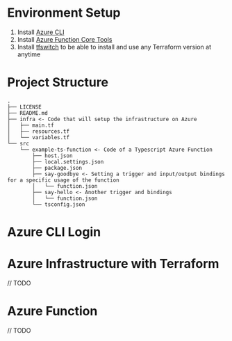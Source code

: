 # Environment Setup

1. Install [Azure CLI](https://docs.microsoft.com/en-us/cli/azure/install-azure-cli)
2. Install [Azure Function Core Tools](https://docs.microsoft.com/en-us/azure/azure-functions/functions-run-local?tabs=v4%2Cmacos%2Ccsharp%2Cportal%2Cbash#v2)
3. Install [tfswitch](https://github.com/warrensbox/terraform-switcher) to be able to install and use any Terraform version at anytime

# Project Structure
```
.
├── LICENSE
├── README.md
├── infra <- Code that will setup the infrastructure on Azure
│   ├── main.tf
│   ├── resources.tf
│   └── variables.tf
└── src
    └── example-ts-function <- Code of a Typescript Azure Function
        ├── host.json
        ├── local.settings.json 
        ├── package.json
        ├── say-goodbye <- Setting a trigger and input/output bindings for a specific usage of the function 
        │   └── function.json
        ├── say-hello <- Another trigger and bindings
        │   └── function.json
        └── tsconfig.json
```
# Azure CLI Login

# Azure Infrastructure with Terraform

// TODO

# Azure Function

// TODO
